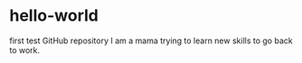 # hello-world
first test GitHub repository
I am a mama trying to learn new skills to go back to work.

